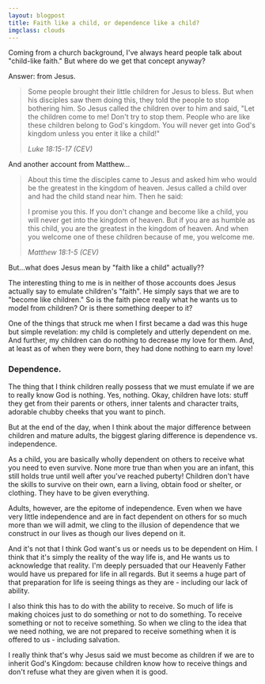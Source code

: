 ```yaml
---
layout: blogpost
title: Faith like a child, or dependence like a child?
imgclass: clouds
---
```


<p>Coming from a church background, I've always heard people talk about "child-like faith." But where do we get that concept anyway?</p>

<p>Answer: from Jesus.</p>

<blockquote>
<p>Some people brought their little children for Jesus to bless. But when his disciples saw them doing this, they told the people to stop bothering him. So Jesus called the children over to him and said, "Let the children come to me! Don't try to stop them. People who are like these children belong to God's kingdom. You will never get into God's kingdom unless you enter it like a child!"</p>
<p><em>Luke 18:15-17 (CEV)</em></p>
</blockquote>

<p>And another account from Matthew...</p>

<blockquote>
<p>About this time the disciples came to Jesus and asked him who would be the greatest in the kingdom of heaven. Jesus called a child over and had the child stand near him. Then he said:</p>
<p>I promise you this. If you don't change and become like a child, you will never get into the kingdom of heaven. But if you are as humble as this child, you are the greatest in the kingdom of heaven. And when you welcome one of these children because of me, you welcome me.</p>
<p><em>Matthew 18:1-5 (CEV)</em></p>
</blockquote>

<p>But...what does Jesus mean by "faith like a child" actually??</p>

<p>The interesting thing to me is in neither of those accounts does Jesus actually say to emulate children's "faith". He simply says that we are to "become like children." So is the faith piece really what he wants us to model from children? Or is there something deeper to it?</p>

<p>One of the things that struck me when I first became a dad was this huge but simple revelation: my child is completely and utterly dependent on me. And further, my children can do nothing to decrease my love for them. And, at least as of when they were born, they had done nothing to earn my love!</p>

<h3>Dependence.</h3>

<p>The thing that I think children really possess that we must emulate if we are to really know God is nothing. Yes, nothing. Okay, children have lots: stuff they get from their parents or others, inner talents and character traits, adorable chubby cheeks that you want to pinch.</p>

<p>But at the end of the day, when I think about the major difference between children and mature adults, the biggest glaring difference is dependence vs. independence.</p>

<p>As a child, you are basically wholly dependent on others to receive what you need to even survive. None more true than when you are an infant, this still holds true until well after you've reached puberty! Children don't have the skills to survive on their own, earn a living, obtain food or shelter, or clothing. They have to be given everything.</p>

<p>Adults, however, are the epitome of independence. Even when we have very little independence and are in fact dependent on others for so much more than we will admit, we cling to the illusion of dependence that we construct in our lives as though our lives depend on it.</p>

<p>And it's not that I think God want's us or needs us to be dependent on Him. I think that it's simply the reality of the way life is, and He wants us to acknowledge that reality. I'm deeply persuaded that our Heavenly Father would have us prepared for life in all regards. But it seems a huge part of that preparation for life is seeing things as they are - including our lack of ability.</p>

<p>I also think this has to do with the ability to receive. So much of life is making choices just to do something or not to do something. To receive something or not to receive something. So when we cling to the idea that we need nothing, we are not prepared to receive something when it is offered to us - including salvation.</p>

<p>I really think that's why Jesus said we must become as children if we are to inherit God's Kingdom: because children know how to receive things and don't refuse what they are given when it is good.</p>